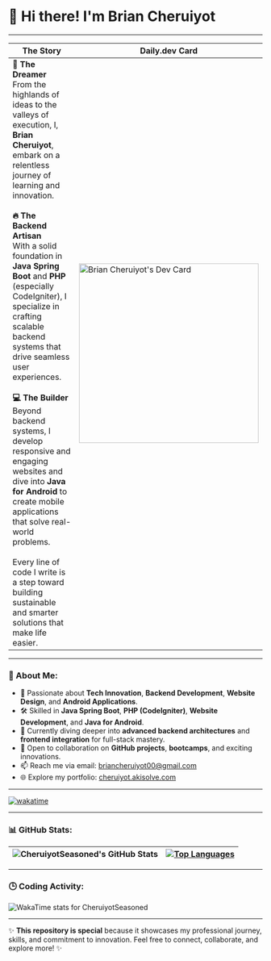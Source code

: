 # 👋 Hi there! I'm Brian Cheruiyot

---
<div align="center">

| The Story | Daily.dev Card |
|-----------|----------------|
| <div align="left"> **🧠 The Dreamer** <br> From the highlands of ideas to the valleys of execution, I, <strong>Brian Cheruiyot</strong>, embark on a relentless journey of learning and innovation. <br><br> **🔥 The Backend Artisan** <br> With a solid foundation in <strong>Java Spring Boot</strong> and <strong>PHP</strong> (especially CodeIgniter), I specialize in crafting scalable backend systems that drive seamless user experiences. <br><br> **💻 The Builder** <br> Beyond backend systems, I develop responsive and engaging websites and dive into **Java for Android** to create mobile applications that solve real-world problems. <br><br> Every line of code I write is a step toward building sustainable and smarter solutions that make life easier. | <a href="https://app.daily.dev/briancheruiyot"><img src="https://api.daily.dev/devcards/v2/007AefkoQQQNDSvAju1KA.png?type=default&r=ito" width="356" alt="Brian Cheruiyot's Dev Card"/></a>|
</div>

---

### 👀 About Me:
- 🌟 Passionate about **Tech Innovation**, **Backend Development**, **Website Design**, and **Android Applications**.
- 🛠️ Skilled in **Java Spring Boot**, **PHP (CodeIgniter)**, **Website Development**, and **Java for Android**.
- 🌱 Currently diving deeper into **advanced backend architectures** and **frontend integration** for full-stack mastery.
- 💞️ Open to collaboration on **GitHub projects**, **bootcamps**, and exciting innovations.
- 📫 Reach me via email: [briancheruiyot00@gmail.com](mailto:briancheruiyot00@gmail.com)
- 🌐 Explore my portfolio: [cheruiyot.akisolve.com](https://cheruiyot.akisolve.com)

---

[![wakatime](https://wakatime.com/badge/user/ca21c3c6-821a-434f-81e5-3fb2d759d85f/project/246b0fac-319a-47e6-815b-5fc7ebf1a627.svg)](https://wakatime.com/badge/user/ca21c3c6-821a-434f-81e5-3fb2d759d85f/project/246b0fac-319a-47e6-815b-5fc7ebf1a627)

---

### 📊 GitHub Stats:

| ![CheruiyotSeasoned's GitHub Stats](https://github-readme-stats.vercel.app/api?username=CheruiyotSeasoned&theme=radical&show_icons=true&count_private=true) | [![Top Languages](https://github-readme-stats.vercel.app/api/top-langs/?username=CheruiyotSeasoned&layout=compact&langs_count=8&theme=radical)](https://github.com/CheruiyotSeasoned/github-readme-stats) |
| :---: | :---: |

---

### 🕒 Coding Activity:
<img src="https://wakatime.com/share/@ca21c3c6-821a-434f-81e5-3fb2d759d85f/8593a64a-d395-41da-8e03-83c67386c49d.svg" alt="WakaTime stats for CheruiyotSeasoned"/>

---

✨ **This repository is special** because it showcases my professional journey, skills, and commitment to innovation. Feel free to connect, collaborate, and explore more! ✨
